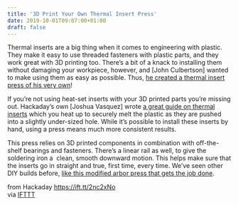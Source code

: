 ```yaml
---
title: '3D Print Your Own Thermal Insert Press'
date: 2019-10-01T09:07:00+01:00
draft: false
---
```


Thermal inserts are a big thing when it comes to engineering with plastic. They make it easy to use threaded fasteners with plastic parts, and they work great with 3D printing too. There’s a bit of a knack to installing them without damaging your workpiece, however, and \[John Culbertson\] wanted to make using them as easy as possible. Thus, [he created a thermal insert press of his very own](https://www.youtube.com/watch?v=CEdtyCNJDfY)!

If you’re not using heat-set inserts with your 3D printed parts you’re missing out. Hackaday’s own \[Joshua Vasquez\] wrote [a great guide on thermal inserts](https://hackaday.com/2019/02/28/threading-3d-printed-parts-how-to-use-heat-set-inserts/) which you heat up to securely melt the plastic as they are pushed into a slightly under-sized hole. While it’s possible to install these inserts by hand, using a press means much more consistent results.

This press relies on 3D printed components in combination with off-the-shelf bearings and fasteners. There’s a linear rail as well, to give the soldering iron a  clean, smooth downward motion. This helps make sure that the inserts go in straight and true, first time, every time. We’ve seen other DIY builds before, [like this modified arbor press that gets the job done](https://hackaday.com/2015/03/06/diy-thermal-insert-press/).

  
  
from Hackaday https://ift.tt/2nc2xNo  
via [IFTTT](https://ifttt.com/?ref=da&site=blogger)